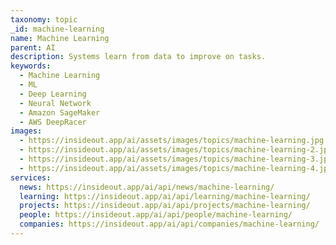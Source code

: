 ```yaml
---
taxonomy: topic
_id: machine-learning
name: Machine Learning
parent: AI
description: Systems learn from data to improve on tasks.
keywords:
  - Machine Learning
  - ML
  - Deep Learning
  - Neural Network
  - Amazon SageMaker
  - AWS DeepRacer
images:
  - https://insideout.app/ai/assets/images/topics/machine-learning.jpg
  - https://insideout.app/ai/assets/images/topics/machine-learning-2.jpg
  - https://insideout.app/ai/assets/images/topics/machine-learning-3.jpg
  - https://insideout.app/ai/assets/images/topics/machine-learning-4.jpg
services:
  news: https://insideout.app/ai/api/news/machine-learning/
  learning: https://insideout.app/ai/api/learning/machine-learning/
  projects: https://insideout.app/ai/api/projects/machine-learning/
  people: https://insideout.app/ai/api/people/machine-learning/
  companies: https://insideout.app/ai/api/companies/machine-learning/
---
```

